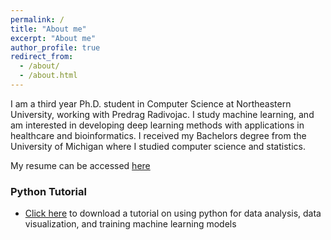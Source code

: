 ```yaml
---
permalink: /
title: "About me"
excerpt: "About me"
author_profile: true
redirect_from: 
  - /about/
  - /about.html
---
```


I am a third year Ph.D. student in Computer Science at Northeastern University, working with Predrag Radivojac. I study machine learning, and am interested in developing deep learning methods with applications in healthcare and bioinformatics. I received my Bachelors degree from the University of Michigan where I studied computer science and statistics.

My resume can be accessed [here](https://dzeiberg.github.io/files/resume.pdf)

### Python Tutorial

* [Click here](https://dzeiberg.github.io/files/pythonTutorial.zip) to download a tutorial on using python for data analysis, data visualization, and training machine learning models